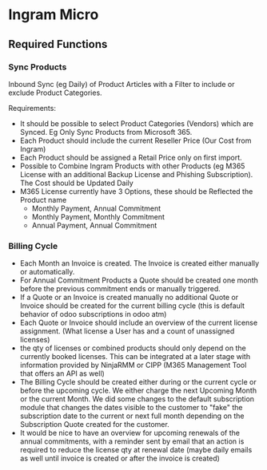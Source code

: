 # Ingram Micro
## Required Functions
### Sync Products
Inbound Sync (eg Daily) of Product Articles with a Filter to include or exclude Product Categories.

Requirements:
* It should be possible to select Product Categories (Vendors) which are Synced. Eg Only Sync Products from Microsoft 365.
* Each Product should include the current Reseller Price (Our Cost from Ingram)
* Each Product should be assigned a Retail Price only on first import.
* Possible to Combine Ingram Products with other Products (eg M365 License with an additional Backup License and Phishing Subscription). The Cost should be Updated Daily
* M365 License currently have 3 Options, these should be Reflected the Product name
  * Monthly Payment, Annual Commitment
  * Monthly Payment, Monthly Commitment
  * Annual Payment, Annual Commitment

### Billing Cycle
* Each Month an Invoice is created. The Invoice is created either manually or automatically.
* For Annual Commitment Products a Quote should be created one month before the previous commitment ends or manually triggered.
* If a Quote or an Invoice is created manually no additional Quote or Invoice should be created for the current billing cycle (this is default behavior of odoo subscriptions in odoo atm)
* Each Quote or Invoice should include an overview of the current license assignment. (What license a User has and a count of unassigned licenses)
* the qty of licenses or combined products should only depend on the currently booked licenses. This can be integrated at a later stage with information provided by NinjaRMM or CIPP (M365 Management Tool that offers an API as well)
* The Billing Cycle should be created either during or the current cycle or before the upcoming cycle.
We either charge the next Upcoming Month or the current Month.
We did some changes to the default subscription module that changes the dates visible to the customer to "fake" the subscription date to the current or next full month depending on the Subscription Quote created for the customer.
* It would be nice to have an overview for upcoming renewals of the annual commitments, with a reminder sent by email that an action is required to reduce the license qty at renewal date (maybe daily emails as well until invoice is created or after the invoice is created)

